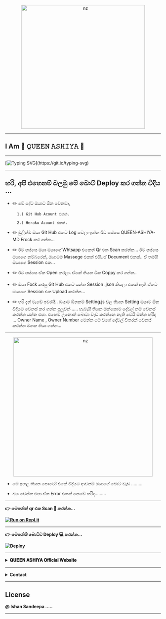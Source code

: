 <p align="center">
<img src="https://i.ibb.co/3M1pzNm/Ashiya.jpg" alt="nz" width="400"/>
</p>


----

## I Am 💞 𝚀𝚄𝙴𝙴𝙽 𝙰𝚂𝙷𝙸𝚈𝙰 💞



----


 [![Typing SVG](https://readme-typing-svg.herokuapp.com?font=&duration=5550&color=F749F3&width=500&height=60&lines=Hi+Friends+...;I'm+QUEEN+ASHIYA+...;Sri+Lankan+World+Best+Whatsapp+BOT+...;Create+By+%3A-++Ishan+Sandeepa+...)](https://git.io/typing-svg)



----

## හරි, අපි එහෙනම් බලමු මේ බොට් Deploy කර ගන්න විදිය ... 


 * ✏️ මේ දේට ඔයාට ඕන වෙනවා,

         1.) Git Hub Acount එකක්.

         2.) Heraku Acount එකක්.


* ✏️ මුලින්ම ඔයා Git Hub එකට Log වෙලා ඉන්න ඊට පස්සෙ QUEEN-ASHIYA-MD   Frock කර ගන්න...

* ✏️ ඊට පස්සෙ ඔයා ඔයාගේ  Whtsapp එකෙන් Qr එක Scan කරන්න... ඊට පස්සෙ ඔයාගෙ නම්බරෙන්, ඔයාටම Massege එකක් එයි..ඒ Document එකක්.. ඒ තමයි ඔයාගෙ Session එක... 

* ✏️  ඊට පස්සෙ ඒක Open කරලා. ඒකේ තියන ටික Coppy කර ගන්න..

* ✏️ ඔයා Fock කරපු Git Hub එකට යන්න Session .json කියලා එකක් ඇති ඒකට ඔයාගෙ Session එක Upload කරන්න... 

* ✏️ හරි දැන් වැඩේ ඉවරයි.. ඔයාට ඕනනම් Setting.js වල තියන Setting ඔයාට ඕන විදියට වෙනස් කර ගන්න පුලුවන් ..... හැබැයි තියන ඔක්කොම දේවල් නම් වෙනස් කරන්න යන්න එපා. එහෙම                උනොත්     බොටා වැඩ කරන්නෙ නැති වෙයි ඔන්න හරිද ... Owner Name , Owner Number මෙන්න මේ වගේ දේවල් විතරක් වෙනස් කරන්න මතක තියා ගන්න...


---- 

<p align="center">
<img src="https://i.ibb.co/NpQ4LLq/image-2022-07-27-194311803.png" alt="nz" width="450"/>
</p>


*  මේ ඉහළ තියන පොටෝ එකේ විදියට ආවනම් ඔයාගේ බොට් වැඩ .........

*  බය වෙන්න එපා ඒක Error එකක් නෙවේ හරිද.........


---- 




<b>👉  මෙතනින් qr එක Scan 🔎 කරන්න... 

[![Run on Repl.it](https://repl.it/badge/github/quiec/whatsAlfa)](https://replit.com/@ishansandeepa18/QUEEN-ASHIYA-MD?v=1)





---- 




<b>👉  මෙතනිම් බොට්ව Deploy 💻 කරන්න...


[![Deploy](https://www.herokucdn.com/deploy/button.svg)](https://heroku.com/deploy)






----



<b><details><summary>𝐐𝐔𝐄𝐄𝐍 𝐀𝐒𝐇𝐈𝐘𝐀 𝐎𝐟𝐟𝐢𝐜𝐢𝐚𝐥 𝐖𝐞𝐛𝐬𝐢𝐭𝐞</summary><br>
	

[```🎀  𝒞𝐿𝐼𝒞𝒦 𝐻𝐸𝑅𝐸  🎀```](https://sites.google.com/view/queen-ashiya/home)

</details>


----

<!-- Contact Owner -->
<b><details><summary>Contact</summary></b>

*  ```Connect With Me```
<p align="center">
<a href="https://wa.me/27761510323"><img src="https://img.shields.io/badge/Contact Mr.Ishan Sandeepa-25D366?style=for-the-badge&logo=whatsapp&logoColor=white" />
<a /><br>
</p>

</details>

</details><hr>


	
	
	
	

	
	
## License  

@ Ishan Sandeepa .....


----
